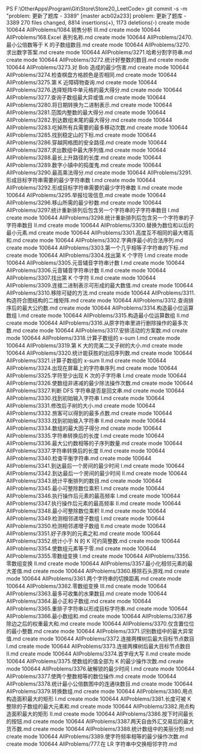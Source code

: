 PS F:\OtherApps\Program\Git\Store\Store20_LeetCode> git commit -s -m "problem: 更新了题库 - 3389"
[master acb02a233] problem: 更新了题库 - 3389
 270 files changed, 8814 insertions(+), 1173 deletions(-)
 create mode 100644 AllProblems/1084.销售分析 III.md
 create mode 100644 AllProblems/168.Excel 表列名称.md
 create mode 100644 AllProblems/2470.最小公倍数等于 K 的子数组数目.md
 create mode 100644 AllProblems/3270.求出数字答案.md
 create mode 100644 AllProblems/3271.哈希分割字符串.md
 create mode 100644 AllProblems/3272.统计好整数的数目.md
 create mode 100644 AllProblems/3273.对 Bob 造成的最少伤害.md
 create mode 100644 AllProblems/3274.检查棋盘方格颜色是否相同.md
 create mode 100644 AllProblems/3275.第 K 近障碍物查询.md
 create mode 100644 AllProblems/3276.选择矩阵中单元格的最大得分.md
 create mode 100644 AllProblems/3277.查询子数组最大异或值.md
 create mode 100644 AllProblems/3280.将日期转换为二进制表示.md
 create mode 100644 AllProblems/3281.范围内整数的最大得分.md
 create mode 100644 AllProblems/3282.到达数组末尾的最大得分.md
 create mode 100644 AllProblems/3283.吃掉所有兵需要的最多移动次数.md
 create mode 100644 AllProblems/3285.找到稳定山的下标.md
 create mode 100644 AllProblems/3286.穿越网格图的安全路径.md
 create mode 100644 AllProblems/3287.求出数组中最大序列值.md
 create mode 100644 AllProblems/3288.最长上升路径的长度.md
 create mode 100644 AllProblems/3289.数字小镇中的捣蛋鬼.md
 create mode 100644 AllProblems/3290.最高乘法得分.md
 create mode 100644 AllProblems/3291.形成目标字符串需要的最少字符串数 I.md
 create mode 100644 AllProblems/3292.形成目标字符串需要的最少字符串数 II.md
 create mode 100644 AllProblems/3295.举报垃圾信息.md
 create mode 100644 AllProblems/3296.移山所需的最少秒数.md
 create mode 100644 AllProblems/3297.统计重新排列后包含另一个字符串的子字符串数目 I.md
 create mode 100644 AllProblems/3298.统计重新排列后包含另一个字符串的子字符串数目 II.md
 create mode 100644 AllProblems/3300.替换为数位和以后的最小元素.md
 create mode 100644 AllProblems/3301.高度互不相同的最大塔高和.md
 create mode 100644 AllProblems/3302.字典序最小的合法序列.md
 create mode 100644 AllProblems/3303.第一个几乎相等子字符串的下标.md
 create mode 100644 AllProblems/3304.找出第 K 个字符 I.md
 create mode 100644 AllProblems/3305.元音辅音字符串计数 I.md
 create mode 100644 AllProblems/3306.元音辅音字符串计数 II.md
 create mode 100644 AllProblems/3307.找出第 K 个字符 II.md
 create mode 100644 AllProblems/3309.连接二进制表示可形成的最大数值.md
 create mode 100644 AllProblems/3310.移除可疑的方法.md
 create mode 100644 AllProblems/3311.构造符合图结构的二维矩阵.md
 create mode 100644 AllProblems/3312.查询排序后的最大公约数.md
 create mode 100644 AllProblems/3314.构造最小位运算数组 I.md
 create mode 100644 AllProblems/3315.构造最小位运算数组 II.md
 create mode 100644 AllProblems/3316.从原字符串里进行删除操作的最多次数.md
 create mode 100644 AllProblems/3317.安排活动的方案数.md
 create mode 100644 AllProblems/3318.计算子数组的 x-sum I.md
 create mode 100644 AllProblems/3319.第 K 大的完美二叉子树的大小.md
 create mode 100644 AllProblems/3320.统计能获胜的出招序列数.md
 create mode 100644 AllProblems/3321.计算子数组的 x-sum II.md
 create mode 100644 AllProblems/3324.出现在屏幕上的字符串序列.md
 create mode 100644 AllProblems/3325.字符至少出现 K 次的子字符串 I.md
 create mode 100644 AllProblems/3326.使数组非递减的最少除法操作次数.md
 create mode 100644 AllProblems/3327.判断 DFS 字符串是否是回文串.md
 create mode 100644 AllProblems/3330.找到初始输入字符串 I.md
 create mode 100644 AllProblems/3331.修改后子树的大小.md
 create mode 100644 AllProblems/3332.旅客可以得到的最多点数.md
 create mode 100644 AllProblems/3333.找到初始输入字符串 II.md
 create mode 100644 AllProblems/3334.数组的最大因子得分.md
 create mode 100644 AllProblems/3335.字符串转换后的长度 I.md
 create mode 100644 AllProblems/3336.最大公约数相等的子序列数量.md
 create mode 100644 AllProblems/3337.字符串转换后的长度 II.md
 create mode 100644 AllProblems/3340.检查平衡字符串.md
 create mode 100644 AllProblems/3341.到达最后一个房间的最少时间 I.md
 create mode 100644 AllProblems/3342.到达最后一个房间的最少时间 II.md
 create mode 100644 AllProblems/3343.统计平衡排列的数目.md
 create mode 100644 AllProblems/3345.最小可整除数位乘积 I.md
 create mode 100644 AllProblems/3346.执行操作后元素的最高频率 I.md
 create mode 100644 AllProblems/3347.执行操作后元素的最高频率 II.md
 create mode 100644 AllProblems/3348.最小可整除数位乘积 II.md
 create mode 100644 AllProblems/3349.检测相邻递增子数组 I.md
 create mode 100644 AllProblems/3350.检测相邻递增子数组 II.md
 create mode 100644 AllProblems/3351.好子序列的元素之和.md
 create mode 100644 AllProblems/3352.统计小于 N 的 K 可约简整数.md
 create mode 100644 AllProblems/3354.使数组元素等于零.md
 create mode 100644 AllProblems/3355.零数组变换 I.md
 create mode 100644 AllProblems/3356.零数组变换 II.md
 create mode 100644 AllProblems/3357.最小化相邻元素的最大差值.md
 create mode 100644 AllProblems/3360.移除石头游戏.md
 create mode 100644 AllProblems/3361.两个字符串的切换距离.md
 create mode 100644 AllProblems/3362.零数组变换 III.md
 create mode 100644 AllProblems/3363.最多可收集的水果数目.md
 create mode 100644 AllProblems/3364.最小正和子数组.md
 create mode 100644 AllProblems/3365.重排子字符串以形成目标字符串.md
 create mode 100644 AllProblems/3366.最小数组和.md
 create mode 100644 AllProblems/3367.移除边之后的权重最大和.md
 create mode 100644 AllProblems/3370.仅含置位位的最小整数.md
 create mode 100644 AllProblems/3371.识别数组中的最大异常值.md
 create mode 100644 AllProblems/3372.连接两棵树后最大目标节点数目 I.md
 create mode 100644 AllProblems/3373.连接两棵树后最大目标节点数目 II.md
 create mode 100644 AllProblems/3374.首字母大写 II.md
 create mode 100644 AllProblems/3375.使数组的值全部为 K 的最少操作次数.md
 create mode 100644 AllProblems/3376.破解锁的最少时间 I.md
 create mode 100644 AllProblems/3377.使两个整数相等的数位操作.md
 create mode 100644 AllProblems/3378.统计最小公倍数图中的连通块数目.md
 create mode 100644 AllProblems/3379.转换数组.md
 create mode 100644 AllProblems/3380.用点构造面积最大的矩形 I.md
 create mode 100644 AllProblems/3381.长度可被 K 整除的子数组的最大元素和.md
 create mode 100644 AllProblems/3382.用点构造面积最大的矩形 II.md
 create mode 100644 AllProblems/3386.按下时间最长的按钮.md
 create mode 100644 AllProblems/3387.两天自由外汇交易后的最大货币数.md
 create mode 100644 AllProblems/3388.统计数组中的美丽分割.md
 create mode 100644 AllProblems/3389.使字符频率相等的最少操作次数.md
 create mode 100644 AllProblems/777.在 LR 字符串中交换相邻字符.md